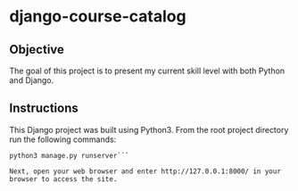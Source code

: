 # django-course-catalog
## Objective
The goal of this project is to present my current skill level with both Python and Django.

## Instructions
This Django project was built using Python3.
From the root project directory run the following commands:

```pip3 install -r requirements.txt
python3 manage.py runserver```

Next, open your web browser and enter http://127.0.0.1:8000/ in your browser to access the site.
